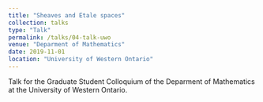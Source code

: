 ```yaml
---
title: "Sheaves and Etale spaces"
collection: talks
type: "Talk"
permalink: /talks/04-talk-uwo
venue: "Deparment of Mathematics"
date: 2019-11-01
location: "University of Western Ontario"
---
```


Talk for the Graduate Student Colloquium of the Deparment of Mathematics at the University of Western Ontario.
